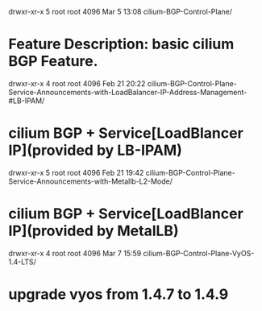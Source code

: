 drwxr-xr-x 5 root root 4096 Mar  5 13:08 cilium-BGP-Control-Plane/
# Feature Description: basic cilium BGP Feature.
drwxr-xr-x 4 root root 4096 Feb 21 20:22 cilium-BGP-Control-Plane-Service-Announcements-with-LoadBalancer-IP-Address-Management-#LB-IPAM/
# cilium BGP + Service[LoadBlancer IP](provided by LB-IPAM)
drwxr-xr-x 5 root root 4096 Feb 21 19:42 cilium-BGP-Control-Plane-Service-Announcements-with-Metallb-L2-Mode/
# cilium BGP + Service[LoadBlancer IP](provided by MetalLB)
drwxr-xr-x 4 root root 4096 Mar  7 15:59 cilium-BGP-Control-Plane-VyOS-1.4-LTS/
# upgrade vyos from 1.4.7 to 1.4.9 

